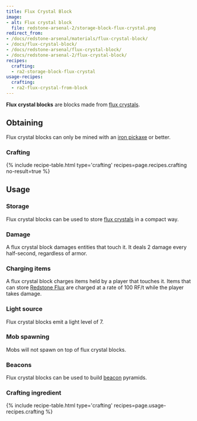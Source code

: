 ```yaml
---
title: Flux Crystal Block
image:
- alt: Flux crystal block
  file: redstone-arsenal-2/storage-block-flux-crystal.png
redirect_from:
- /docs/redstone-arsenal/materials/flux-crystal-block/
- /docs/flux-crystal-block/
- /docs/redstone-arsenal/flux-crystal-block/
- /docs/redstone-arsenal-2/flux-crystal-block/
recipes:
  crafting:
  - ra2-storage-block-flux-crystal
usage-recipes:
  crafting:
  - ra2-flux-crystal-from-block
---
```


**Flux crystal blocks** are blocks made from [flux
crystals](/docs/1.12/redstone-arsenal-2/flux-crystal/).


Obtaining
---------

Flux crystal blocks can only be mined with an [iron
pickaxe](https://minecraft.gamepedia.com/Pickaxe) or better.

### Crafting
{% include recipe-table.html type='crafting' recipes=page.recipes.crafting no-result=true %}


Usage
-----

### Storage
Flux crystal blocks can be used to store [flux crystals](/docs/1.12/redstone-arsenal-2/flux-crystal/) in
a compact way.

### Damage
A flux crystal block damages entities that touch it. It deals 2 damage every
half-second, regardless of armor.

### Charging items
A flux crystal block charges items held by a player that touches it. Items that
can store [Redstone Flux](/docs/redstone-flux/) are charged at a rate of 100
RF/t while the player takes damage.

### Light source
Flux crystal blocks emit a light level of 7.

### Mob spawning
Mobs will not spawn on top of flux crystal blocks.

### Beacons
Flux crystal blocks can be used to build
[beacon](https://minecraft.gamepedia.com/Beacon) pyramids.

### Crafting ingredient
{% include recipe-table.html type='crafting' recipes=page.usage-recipes.crafting %}
